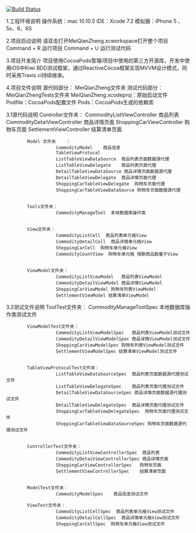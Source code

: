 [![Build Status](https://travis-ci.org/Meihualu/meiqianzheng-iOSApp.svg?branch=master)](https://travis-ci.org/Meihualu/meiqianzheng-iOSApp)
 
 1.工程环境说明
            操作系统：mac 10.10.5
            IDE：Xcode 7.2 
            模拟器：iPhone 5 、5s、6、6S
 
 2.项目启动说明
            请双击打开MeiQianZheng.xcworkspace打开整个项目
            Command + R 运行项目
            Command + U 运行测试代码
 
 3.项目开发简介
            项目使用CocoaPods管理i项目中使用的第三方开源库，开发中使用iOS中Kiwi BDD测试框架，通过ReactiveCocoa框架实现MVVM设计模式，同时采用Travis ci持续继承。
 
 4.项目文件说明
            源代码部分：     MeiQianZheng文件夹
            测试代码部分：   MeiQianZhengTests文件夹
            MeiQianZheng.xcodeproj：原始启动文件
            Podfile：CocoaPods配置文件
            Pods：CocoaPods生成的依赖库  
 
 3.1源代码说明
            Controller文件夹： 
            CommodityListViewController  商品列表
            CommodityDetaiViewController 商品详情页面
            ShoppingCarViewController   购物车页面
            SettlementViewController    结算清单页面
 
 
            Model 文件夹    ：  
                       CommodityModel    商品信息
                       TableViewProtocal
                       ListTableViewDataSource  商品列表页面数据源代理
                       ListTableViewDelegate    商品列表页面代理
                       DetailTableViewDataSource 商品详情页面数据源代理
                       DetailTableViewDelegate  商品详情页面代理
                       ShoppingCarTableViewDelegate  购物车页面代理
                       ShoppingCarTableViewDataSource 购物车页面数据源代理
 
 
            Tools文件夹：
                       CommodityManageTool  本地数据库操作类
 
 
            View文件夹：
                       CommodityListCell  商品列表单元格View
                       CommodityDetailCell  商品详情单元格View
                       ShoppingCarCell  购物车单元格View
                       CommodityCountView  购物车单元格 增删商品数量子View
 
 
            ViewModel文件夹：
                       CommodityListViewModel   商品列表ViewModel
                       CommodityDetailViewModel 商品详情ViewModel
                       ShoppingCarViewModel 购物车列表ViewModel
                       SettlementViewModel 结算清单ViewModel
 
 3.2测试文件说明
            ToolTest文件夹：
                       CommodityManageToolSpec  本地数据库操作类测试文件
 
 
            ViewModelTest文件夹：
                       CommodityListViewModelSpec   商品列表ViewModel测试文件
                       CommodityDetailViewModelSpec 商品详情ViewModel测试文件
                       ShoppingCarViewModelSpec 购物车列表ViewModel测试文件
                       SettlementViewModelSpec 结算清单ViewModel测试文件
 
 
            TableViewProtocalTest文件夹：
                       ListTableViewDataSourceSpec  商品列表页面数据源代理测试文件
                       ListTableViewDelegateSpec    商品列表页面代理测试文件
                       DetailTableViewDataSourceSpec 商品详情页面数据源代理测试文件
                       DetailTableViewDelegateSpec  商品详情页面代理测试文件
                       ShoppingCarTableViewDelegateSpec  购物车页面代理测试文件
                       ShoppingCarTableViewDataSourceSpec 购物车页面数据源代理测试文件  
 
 
            ControllerTest文件夹：
                       CommodityListViewControllerSpec  商品列表
                       CommodityDetaiViewControllerSpec 商品详情页面
                       ShoppingCarViewControllerSpec   购物车页面
                       SettlementViewControllerSpec    结算清单页面
 
 
            ModelTest文件夹：
                       CommodityModelSpec    商品信息测试文件
 
            ViewTest文件夹：
                       CommodityListCellSpec  商品列表单元格View测试文件
                       CommodityDetailCellSpec  商品详情单元格View测试文件
                       ShoppingCarCellSpec  购物车单元格View测试文件
 
 
 
 
 

